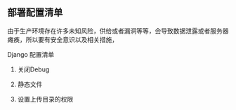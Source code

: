 ## 部署配置清单 ##

由于生产环境存在许多未知风险，供给或者漏洞等等，会导致数据泄露或者服务器瘫痪，所以要有安全意识以及相关措施，

Django 配置清单

1. 关闭Debug

2. 静态文件

3. 设置上传目录的权限